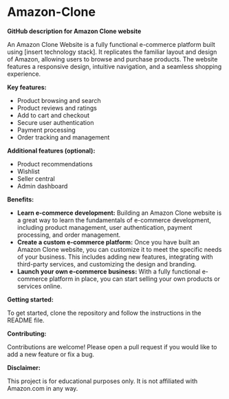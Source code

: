# Amazon-Clone
**GitHub description for Amazon Clone website**

An Amazon Clone Website is a fully functional e-commerce platform built using [insert technology stack]. It replicates the familiar layout and design of Amazon, allowing users to browse and purchase products. The website features a responsive design, intuitive navigation, and a seamless shopping experience.

**Key features:**

* Product browsing and search
* Product reviews and ratings
* Add to cart and checkout
* Secure user authentication
* Payment processing
* Order tracking and management

**Additional features (optional):**

* Product recommendations
* Wishlist
* Seller central
* Admin dashboard

**Benefits:**

* **Learn e-commerce development:** Building an Amazon Clone website is a great way to learn the fundamentals of e-commerce development, including product management, user authentication, payment processing, and order management.
* **Create a custom e-commerce platform:** Once you have built an Amazon Clone website, you can customize it to meet the specific needs of your business. This includes adding new features, integrating with third-party services, and customizing the design and branding.
* **Launch your own e-commerce business:** With a fully functional e-commerce platform in place, you can start selling your own products or services online.

**Getting started:**

To get started, clone the repository and follow the instructions in the README file.

**Contributing:**

Contributions are welcome! Please open a pull request if you would like to add a new feature or fix a bug.


**Disclaimer:**

This project is for educational purposes only. It is not affiliated with Amazon.com in any way.
